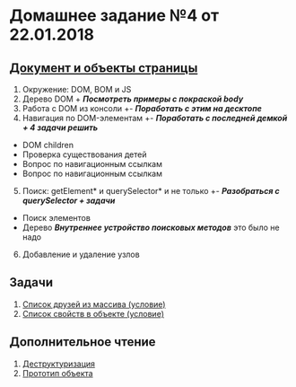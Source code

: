 # Домашнее задание №4 от 22.01.2018

## [Документ и объекты страницы](https://learn.javascript.ru/document)
1. Окружение: DOM, BOM и JS
2. Дерево DOM + ***Посмотреть примеры с покраской body***
3. Работа с DOM из консоли +- ***Поработать с этим на десктопе***
4. Навигация по DOM-элементам +- ***Поработать с последней демкой + 4 задачи решить***
* DOM children
* Проверка существования детей
* Вопрос по навигационным ссылкам
* Вопрос по навигационным ссылкам
5. Поиск: getElement* и querySelector* и не только +- ***Разобраться с querySelector + задачи***
* Поиск элементов
* Дерево
***Внутреннее устройство поисковых методов*** это было не надо
6. Добавление и удаление узлов

## Задачи
1. [Список друзей из массива (условие)](https://plnkr.co/edit/ZHh2lwzPzHfBCZjW05cK?p=preview)
2. [Список свойств в объекте (условие)](https://plnkr.co/edit/c5NJZLmH0rTyMY5nWwAe?p=preview)

## Дополнительное чтение
1. [Деструктуризация](https://learn.javascript.ru/destructuring)
2. [Прототип объекта](https://learn.javascript.ru/prototype)
